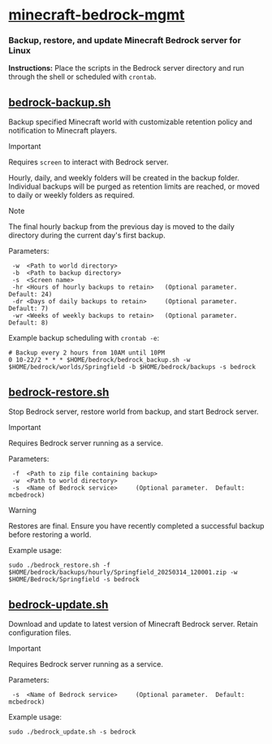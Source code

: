 # [minecraft-bedrock-mgmt](https://github.com/eadair/minecraft-bedrock-mgmt/tree/main)
### Backup, restore, and update Minecraft Bedrock server for Linux

__Instructions:__
Place the scripts in the Bedrock server directory and run through the shell or scheduled with `crontab`.

## [bedrock-backup.sh](https://github.com/eadair/minecraft-bedrock-mgmt/blob/main/bedrock_backup.sh)
Backup specified Minecraft world with customizable retention policy and notification to Minecraft players.
> [!IMPORTANT]
> Requires `screen` to interact with Bedrock server.

Hourly, daily, and weekly folders will be created in the backup folder.  Individual backups will be purged as retention limits are reached, or moved to daily or weekly folders as required.
> [!NOTE]
> The final hourly backup from the previous day is moved to the daily directory during the current day's first backup.

Parameters:
```
 -w  <Path to world directory>
 -b  <Path to backup directory>
 -s  <Screen name>
 -hr <Hours of hourly backups to retain>   (Optional parameter.  Default: 24)
 -dr <Days of daily backups to retain>     (Optional parameter.  Default: 7)
 -wr <Weeks of weekly backups to retain>   (Optional parameter.  Default: 8)
```

Example backup scheduling with `crontab -e`:
```
# Backup every 2 hours from 10AM until 10PM
0 10-22/2 * * * $HOME/bedrock/bedrock_backup.sh -w $HOME/bedrock/worlds/Springfield -b $HOME/bedrock/backups -s bedrock 
```


## [bedrock-restore.sh](https://github.com/eadair/minecraft-bedrock-mgmt/blob/main/bedrock_restore.sh)
Stop Bedrock server, restore world from backup, and start Bedrock server.
> [!IMPORTANT]
> Requires Bedrock server running as a service.

Parameters:
```
 -f  <Path to zip file containing backup>
 -w  <Path to world directory>
 -s  <Name of Bedrock service>     (Optional parameter.  Default: mcbedrock)
```

> [!WARNING]
> Restores are final.  Ensure you have recently completed a successful backup before restoring a world.

Example usage:
```
sudo ./bedrock_restore.sh -f $HOME/bedrock/backups/hourly/Springfield_20250314_120001.zip -w $HOME/Bedrock/Springfield -s bedrock
```


## [bedrock-update.sh](https://github.com/eadair/minecraft-bedrock-mgmt/blob/main/bedrock_update.sh)
Download and update to latest version of Minecraft Bedrock server.  Retain configuration files.
> [!IMPORTANT]
> Requires Bedrock server running as a service.

Parameters:
```
 -s  <Name of Bedrock service>     (Optional parameter.  Default: mcbedrock)
```

Example usage:
```
sudo ./bedrock_update.sh -s bedrock
```
